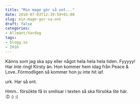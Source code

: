 ```yaml
---
title: "Min mage gör så ont..."
date: 2010-07-03T12:39:59+01:00
slug: min-mage-gor-sa-ont
draft: false
categories:
- Allmänt/Vardag
tags:
- blogg.se
- 2010
---
```

Känns som jag ska spy eller något hela hela hela tiden. Fyyyyy!  
Har inte ringt Kirsty än. Hon kommer hem idag från Peace & Love..Förmodligen så kommer hon ju inte hit iaf.  
  
urk. Har så ont.  
  
  
Hmm.. försökte få in smilisar i texten så ska försöka lite här.  
:D :) :(